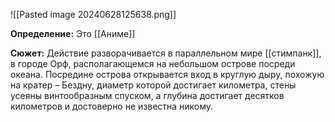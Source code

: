 ![[Pasted image 20240628125638.png]]

**Определение:**
Это [[Аниме]]

**Сюжет:**
Действие разворачивается в параллельном мире [[стимпанк]], в городе Орф, располагающемся на небольшом острове посреди океана. Посредине острова открывается вход в круглую дыру, похожую на кратер – Бездну, диаметр которой достигает километра, стены усеяны винтообразным спуском, а глубина достигает десятков километров и достоверно не известна никому.